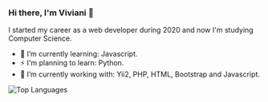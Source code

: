 ### Hi there, I'm Viviani 👋

  I started my career as a web developer during 2020 and now I'm studying Computer Science.
  
- 🌱 I’m currently learning: Javascript.
- ⚡ I'm planning to learn: Python.
- 🔭 I’m currently working with: Yii2, PHP, HTML, Bootstrap and Javascript.

<!--
**VivianiMartins/VivianiMartins** is a ✨ _special_ ✨ repository because its `README.md` (this file) appears on your GitHub profile.

Here are some ideas to get you started:

- 🔭 I’m currently working on ...
- 🌱 I’m currently learning ...
- 👯 I’m looking to collaborate on ...
- 🤔 I’m looking for help with ...
- 💬 Ask me about ...
- 📫 How to reach me: ...
- 😄 Pronouns: ...
- ⚡ Fun fact: ...
-->

![Top Languages](https://github-readme-stats.vercel.app/api/top-langs/?username=VivianiMartins&layout=default&theme=dark&custom_title=Linguagens+Mais+Usadas+(+Most+used+languages+))
